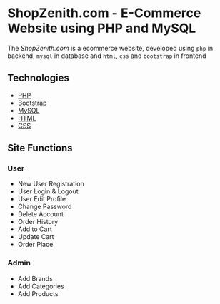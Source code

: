 # ShopZenith.com - E-Commerce Website using PHP and MySQL
The *ShopZenith.com* is a ecommerce website, developed using `php` in backend, `mysql` in database and `html`, `css` and `bootstrap` in frontend

## Technologies
- [PHP](https://www.php.net/docs.php)
- [Bootstrap](https://getbootstrap.com)
- [MySQL](https://www.mysql.com)
- [HTML](https://www.w3schools.com/html/default.asp)
- [CSS](https://www.w3schools.com/css/default.asp)

## Site Functions

### User
<ul>
  <li>New User Registration</li>
  <li>User Login & Logout</li>
  <li>User Edit Profile</li>
  <li>Change Password</li>
  <li>Delete Account</li>
  <li>Order History</li>
  <li>Add to Cart</li>
  <li>Update Cart</li>
  <li>Order Place</li>
</ul>

### Admin
<ul>
  <li>Add Brands</li>
  <li>Add Categories</li>
  <li>Add Products</li>
</ul>
